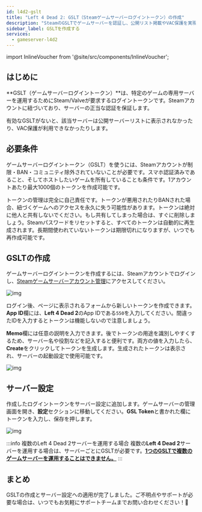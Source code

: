 ```yaml
---
id: l4d2-gslt
title: "Left 4 Dead 2: GSLT（Steamゲームサーバーログイントークン）の作成"
description: "SteamのGSLTでゲームサーバーを認証し、公開リスト掲載やVAC保護を実現 → 今すぐチェック"
sidebar_label: GSLTを作成する
services:
  - gameserver-l4d2
---
```


import InlineVoucher from '@site/src/components/InlineVoucher';



## はじめに

**GSLT（ゲームサーバーログイントークン）**は、特定のゲームの専用サーバーを運用するためにSteam/Valveが要求するログイントークンです。Steamアカウントに紐づいており、サーバーの正当な認証を保証します。

有効なGSLTがないと、該当サーバーは公開サーバーリストに表示されなかったり、VAC保護が利用できなかったりします。

<InlineVoucher />



## 必要条件

ゲームサーバーログイントークン（GSLT）を使うには、Steamアカウントが制限・BAN・コミュニティ除外されていないことが必要です。スマホ認証済みであること、そしてホストしたいゲームを所有していることも条件です。1アカウントあたり最大1000個のトークンを作成可能です。

トークンの管理は完全に自己責任です。トークンが悪用されたりBANされた場合、紐づくゲームへのアクセスを永久に失う可能性があります。トークンは絶対に他人と共有しないでください。もし共有してしまった場合は、すぐに削除しましょう。Steamパスワードをリセットすると、すべてのトークンは自動的に再生成されます。長期間使われていないトークンは期限切れになりますが、いつでも再作成可能です。



## GSLTの作成
ゲームサーバーログイントークンを作成するには、Steamアカウントでログインし、[Steamゲームサーバーアカウント管理](https://steamcommunity.com/dev/managegameservers)にアクセスしてください。


![img](https://screensaver01.zap-hosting.com/index.php/s/WaMsyscboqCtNHA/preview)

ログイン後、ページに表示されるフォームから新しいトークンを作成できます。**App ID**欄には、**Left 4 Dead 2**のApp IDである`550`を入力してください。間違ったIDを入力するとトークンは機能しないので注意しましょう。

**Memo**欄には任意の説明を入力できます。後でトークンの用途を識別しやすくするため、サーバー名や役割などを記入すると便利です。両方の値を入力したら、**Create**をクリックしてトークンを生成します。生成されたトークンは表示され、サーバーの起動設定で使用可能です。

![img](https://screensaver01.zap-hosting.com/index.php/s/fTgmTPA7q8k9TAd/download)

## サーバー設定

作成したログイントークンをサーバー設定に追加します。ゲームサーバーの管理画面を開き、**設定**セクションに移動してください。**GSL Token**と書かれた欄にトークンを入力し、保存を押します。

![img](https://screensaver01.zap-hosting.com/index.php/s/tzJiT4nTZo2nWMz/preview)

:::info 複数のLeft 4 Dead 2サーバーを運用する場合
複数の**Left 4 Dead 2**サーバーを運用する場合は、サーバーごとにGSLTが必要です。<u>**1つのGSLTで複数のゲームサーバーを運用することはできません。**</u>
:::



## まとめ

GSLTの作成とサーバー設定への適用が完了しました。ご不明点やサポートが必要な場合は、いつでもお気軽にサポートチームまでお問い合わせください！🙂

<InlineVoucher />